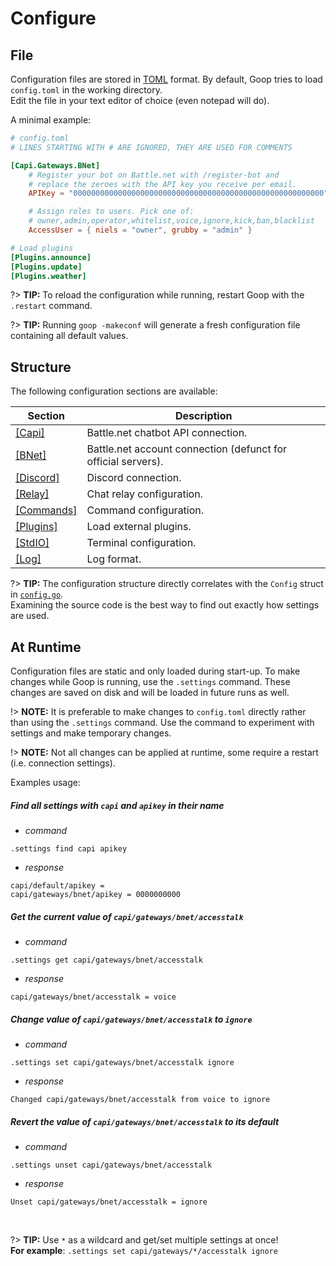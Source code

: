 Configure
=========

File
----

Configuration files are stored in [TOML](https://github.com/toml-lang/toml/blob/master/versions/en/toml-v0.4.0.md) format. By default, Goop tries to load `config.toml` in the working directory.  
Edit the file in your text editor of choice (even notepad will do).

A minimal example:

```toml
# config.toml
# LINES STARTING WITH # ARE IGNORED, THEY ARE USED FOR COMMENTS

[Capi.Gateways.BNet]
    # Register your bot on Battle.net with /register-bot and
    # replace the zeroes with the API key you receive per email.
    APIKey = "00000000000000000000000000000000000000000000000000000000"

    # Assign roles to users. Pick one of:
    # owner,admin,operator,whitelist,voice,ignore,kick,ban,blacklist
    AccessUser = { niels = "owner", grubby = "admin" }

# Load plugins
[Plugins.announce]
[Plugins.update]
[Plugins.weather]
```

?> **TIP:** To reload the configuration while running, restart Goop with the `.restart` command.

?> **TIP:** Running `goop -makeconf` will generate a fresh configuration file containing all default values.

Structure
---------

The following configuration sections are available:

Section|Description
-------|-----------
[[Capi]](bnet.md#capi)|Battle.net chatbot API connection.
[[BNet]](bnet.md#cd-keys)|Battle.net account connection (defunct for official servers).
[[Discord]](discord.md)|Discord connection.
[[Relay]](relay.md)|Chat relay configuration.
[[Commands]](commands.md)|Command configuration.
[[Plugins]](plugins.md)|Load external plugins.
[[StdIO]](stdio.md)|Terminal configuration.
[[Log]](log.md)|Log format.

?> **TIP:**  The configuration structure directly correlates with the `Config` struct in [`config.go`](https://github.com/nielsAD/goop/blob/master/config.go).  
Examining the source code is the best way to find out exactly how settings are used.

At Runtime
----------

Configuration files are static and only loaded during start-up. To make changes while Goop is running, use the `.settings` command. These changes are saved on disk and will be loaded in future runs as well.

!> **NOTE:** It is preferable to make changes to `config.toml` directly rather than using the `.settings` command. Use the command to experiment with settings and make temporary changes.

!> **NOTE:** Not all changes can be applied at runtime, some require a restart (i.e. connection settings).

Examples usage:

##### Find all settings with `capi` and `apikey` in their name
  * _command_
  ```properties
  .settings find capi apikey
  ```
  * _response_
  ```properties
  capi/default/apikey =
  capi/gateways/bnet/apikey = 0000000000
  ```

#####  Get the current value of `capi/gateways/bnet/accesstalk`
  * _command_ 
  ```properties
  .settings get capi/gateways/bnet/accesstalk
  ```
  * _response_
  ```properties
  capi/gateways/bnet/accesstalk = voice
  ```

#####  Change value of `capi/gateways/bnet/accesstalk` to `ignore`
  * _command_
  ```properties
  .settings set capi/gateways/bnet/accesstalk ignore
  ```
  * _response_
  ```properties
  Changed capi/gateways/bnet/accesstalk from voice to ignore
  ```

#####  Revert the value of `capi/gateways/bnet/accesstalk` to its default
  * _command_
  ```properties
  .settings unset capi/gateways/bnet/accesstalk
  ```
  * _response_
  ```properties
  Unset capi/gateways/bnet/accesstalk = ignore
  ```

<br>

?> **TIP:** Use `*` as a wildcard and get/set multiple settings at once!  
**For example**: `.settings set capi/gateways/*/accesstalk ignore`

